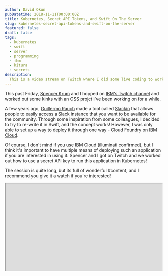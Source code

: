 ```yaml
---
author: David Okun
pubDatetime: 2018-11-11T00:00:00Z
title: Kubernetes, Secret API Tokens, and Swift On The Server
slug: kubernetes-secret-api-tokens-and-swift-on-the-server
featured: false
draft: false
tags:
  - kubernetes
  - swift
  - server
  - programming
  - ibm
  - kitura
  - secrets
description:
  This is a video stream on Twitch where I did some live coding to work on a Swift clone of a tool called Slackin.
---
```


This past Friday, [Spencer Krum](https://twitter.com/nibalizer) and I hopped on [IBM's Twitch channel](https://twitch.tv/ibmdeveloper) and worked out some kinks with an OSS projct I've been working on for a while.

A few years ago, [Guillermo Rauch](https://twitter.com/rauchg) made a tool called [Slackin](https://github.com/rauchg/slackin) that allows people to easily access a Slack instance that you want to be available for the community. Through some inspiration from some colleagues, I decided to try to re-write it in Swift, and the concept works! However, I was only able to set up a way to deploy it through one way - Cloud Foundry on [IBM Cloud](https://console.cloud.ibm.com).

Of course, I don't mind if you use IBM Cloud (illuminati confirmed), but I think it's important to have multiple means of deploying such an application if you are interested in using it. Spencer and I got on Twitch and we worked out how to use a secret API key to run this application in Kubernetes!

The session is quite long, but its full of wonderful #content, and I recommend you give it a watch if you're interested!


<div style="max-width: 560px; margin: 0 auto;">
  <div style="position: relative; padding-bottom: 56.25%; height: 0; overflow: hidden;">
    <iframe
        src="https://player.twitch.tv/?video=333643594&parent=streamernews.example.com&autoplay=false"
        height="720"
        width="1280"
        allowfullscreen>
    </iframe>    
  </div>
</div>
